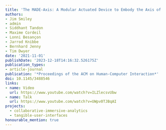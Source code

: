 ```yaml
---
title: 'The MADE-Axis: A Modular Actuated Device to Embody the Axis of a Data Dimension'
authors:
- Jim Smiley
- admin
- Siddhant Tandon
- Maxime Cordeil
- Lonni Besançon
- Jarrod Knibbe
- Bernhard Jenny
- Tim Dwyer
date: '2021-11-01'
publishDate: '2023-12-18T14:16:32.526175Z'
publication_types:
- article-journal
publication: '*Proceedings of the ACM on Human-Computer Interaction*'
doi: 10.1145/3488546
links:
- name: Video
  url: https://www.youtube.com/watch?v=ILZlecsvUbw
- name: Talk
  url: https://www.youtube.com/watch?v=UWpv0TJBqAI
projects:
  - collaborative-immersive-analytics
  - tangible-user-interfaces
honourable_mention: true
---
```

